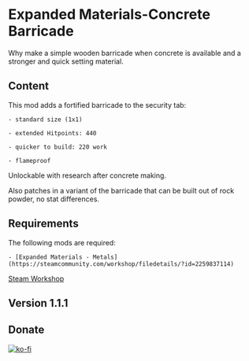 # Expanded Materials-Concrete Barricade

Why make a simple wooden barricade when concrete is available and a stronger and quick setting material.

## Content

This mod adds a fortified barricade to the security tab:

	- standard size (1x1)
	
	- extended Hitpoints: 440
	
	- quicker to build: 220 work
	
	- flameproof

Unlockable with research after concrete making.

Also patches in a variant of the barricade that can be built out of rock powder, no stat differences.

## Requirements
The following mods are required:

	- [Expanded Materials - Metals](https://steamcommunity.com/workshop/filedetails/?id=2259837114)

[Steam Workshop](https://steamcommunity.com/sharedfiles/filedetails/?id=2401400212)

## Version 1.1.1


## Donate

[![ko-fi](https://ko-fi.com/img/githubbutton_sm.svg)](https://ko-fi.com/C0C43PQ0I)